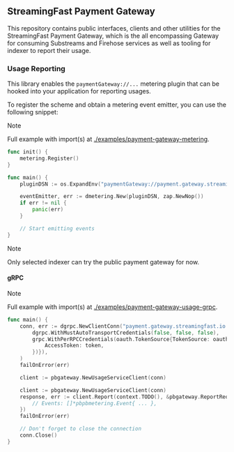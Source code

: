 ## StreamingFast Payment Gateway

This repository contains public interfaces, clients and other utilities for the StreamingFast Payment Gateway, which is the all encompassing Gateway for consuming Substreams and Firehose services as well as tooling for indexer to report their usage.

### Usage Reporting

This library enables the `paymentGateway://...` metering plugin that can be hooked into your application for reporting usages.

To register the scheme and obtain a metering event emitter, you can use the following snippet:

> [!NOTE]
> Full example with import(s) at [./examples/payment-gateway-metering](./examples/payment-gateway-metering/main.go).

```go
func init() {
	metering.Register()
}

func main() {
	pluginDSN := os.ExpandEnv("paymentGateway://payment.gateway.streamingfast.io?network=eth-mainnet&token=${SF_API_TOKEN}")

	eventEmitter, err := dmetering.New(pluginDSN, zap.NewNop())
	if err != nil {
		panic(err)
	}

	// Start emitting events
}
```

> [!NOTE]
> Only selected indexer can try the public payment gateway for now.

#### gRPC

> [!NOTE]
> Full example with import(s) at [./examples/payment-gateway-usage-grpc](./examples/payment-gateway-usage-grpc/main.go).

```go
func main() {
	conn, err := dgrpc.NewClientConn("payment.gateway.streamingfast.io:443",
		dgrpc.WithMustAutoTransportCredentials(false, false, false),
		grpc.WithPerRPCCredentials(oauth.TokenSource{TokenSource: oauth2.StaticTokenSource(&oauth2.Token{
			AccessToken: token,
		})}),
	)
	failOnError(err)

	client := pbgateway.NewUsageServiceClient(conn)

	client := pbgateway.NewUsageServiceClient(conn)
	response, err := client.Report(context.TODO(), &pbgateway.ReportRequest{
		// Events: []*pbpbmetering.Event{ ... },
	})
	failOnError(err)

	// Don't forget to close the connection
	conn.Close()
}
```